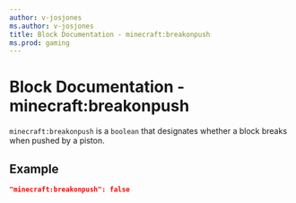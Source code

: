 ```yaml
---
author: v-josjones
ms.author: v-josjones
title: Block Documentation - minecraft:breakonpush
ms.prod: gaming
---
```


# Block Documentation - minecraft:breakonpush

`minecraft:breakonpush` is a `boolean` that designates whether a block breaks when pushed by a piston.

## Example

```json
"minecraft:breakonpush": false
```

